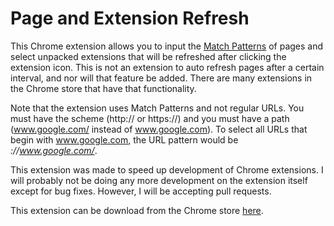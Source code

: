 Page and Extension Refresh
==========================

This Chrome extension allows you to input the [Match Patterns](https://developer.chrome.com/extensions/match_patterns.html) of pages and select unpacked extensions that will be refreshed after clicking the extension icon. This is not an extension to auto refresh pages after a certain interval, and nor will that feature be added. There are many extensions in the Chrome store that have that functionality.

Note that the extension uses Match Patterns and not regular URLs. You must have the scheme (http:// or https://) and you must have a path (www.google.com/ instead of www.google.com). To select all URLs that begin with www.google.com, the URL pattern would be *://www.google.com/*.

This extension was made to speed up development of Chrome extensions. I will probably not be doing any more development on the extension itself except for bug fixes. However, I will be accepting pull requests.

This extension can be download from the Chrome store [here](https://chrome.google.com/webstore/detail/ichaahgapgcnefhnlmpljbjeddohppph).

